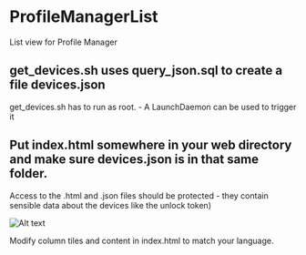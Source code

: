 # ProfileManagerList
List view for Profile Manager

## get_devices.sh uses query_json.sql to create a file devices.json

get_devices.sh has to run as root. - A LaunchDaemon can be used to trigger it

## Put index.html somewhere in your web directory and make sure devices.json is in that same folder.

Access to the .html and .json files should be protected - they contain sensible data about the devices like the unlock token)

![Alt text](/../master/img/Screenshot.jpg?raw=true "List View")

Modify column tiles and content in index.html to match your language. 
